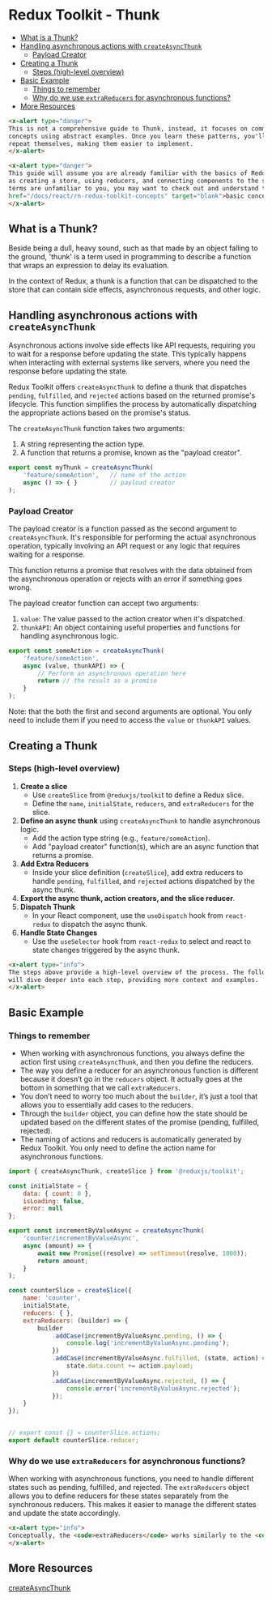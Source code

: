 # Redux Toolkit - Thunk

- [What is a Thunk?](#what-is-a-thunk)
- [Handling asynchronous actions with `createAsyncThunk`](#handling-asynchronous-actions-with-createasyncthunk)
  - [Payload Creator](#payload-creator)
- [Creating a Thunk](#creating-a-thunk)
  - [Steps (high-level overview)](#steps-high-level-overview)
- [Basic Example](#basic-example)
  - [Things to remember](#things-to-remember)
  - [Why do we use `extraReducers` for asynchronous functions?](#why-do-we-use-extrareducers-for-asynchronous-functions)
- [More Resources](#more-resources)

```html +parse
<x-alert type="danger">
This is not a comprehensive guide to Thunk, instead, it focuses on common patterns and
concepts using abstract examples. Once you learn these patterns, you'll notice how they
repeat themselves, making them easier to implement.
</x-alert>
```

```html +parse
<x-alert type="danger">
This guide will assume you are already familiar with the basics of Redux Toolkit such
as creating a store, using reducers, and connecting components to the store. If these
terms are unfamiliar to you, you may want to check out and understand the <a
href="/docs/react/rn-redux-toolkit-concepts" target="blank">basic concepts</a> first.
</x-alert>
```

## What is a Thunk?

Beside being a dull, heavy sound, such as that made by an object falling to the ground,
'thunk' is a term used in programming to describe a function that wraps an expression to
delay its evaluation.

In the context of Redux, a thunk is a function that can be dispatched to the store that
can contain side effects, asynchronous requests, and other logic.

## Handling asynchronous actions with `createAsyncThunk`

Asynchronous actions involve side effects like API requests, requiring you to wait for a
response before updating the state. This typically happens when interacting with
external systems like servers, where you need the response before updating the state.

Redux Toolkit offers `createAsyncThunk` to define a thunk that dispatches `pending`,
`fulfilled`, and `rejected` actions based on the returned promise's lifecycle. This
function simplifies the process by automatically dispatching the appropriate actions
based on the promise's status.

The `createAsyncThunk` function takes two arguments:

1. A string representing the action type.
2. A function that returns a promise, known as the "payload creator".

```js
export const myThunk = createAsyncThunk(
    'feature/someAction',   // name of the action
    async () => { }         // payload creator
);
```

### Payload Creator

The payload creator is a function passed as the second argument to `createAsyncThunk`.
It's responsible for performing the actual asynchronous operation, typically involving
an API request or any logic that requires waiting for a response.

This function returns a promise that resolves with the data obtained from the
asynchronous operation or rejects with an error if something goes wrong.

The payload creator function can accept two arguments:

1. `value`: The value passed to the action creator when it's dispatched.
2. `thunkAPI`: An object containing useful properties and functions for handling
   asynchronous logic.
   
```js
export const someAction = createAsyncThunk(
    'feature/someAction',
    async (value, thunkAPI) => {
        // Perform an asynchronous operation here
        return // the result as a promise
    }
);
```

Note: that the both the first and second arguments are optional. You only need to include
them if you need to access the `value` or `thunkAPI` values.

## Creating a Thunk

### Steps (high-level overview)

1. **Create a slice** 
   - Use `createSlice` from `@reduxjs/toolki`t to define a Redux slice.
   - Define the `name`, `initialState`, `reducers`, and `extraReducers` for the slice.
2. **Define an async thunk** using `createAsyncThunk` to handle asynchronous logic.
   - Add the action type string (e.g., `feature/someAction`).
   - Add "payload creator" function(s), which are an async function that returns a promise.
3. **Add Extra Reducers**
   - Inside your slice definition (`createSlice`), add extra reducers to handle
     `pending`, `fulfilled`, and `rejected` actions dispatched by the async thunk.
4. **Export the async thunk, action creators, and the slice reducer**.
5. **Dispatch Thunk**
   - In your React component, use the `useDispatch` hook from `react-redux` to dispatch
     the async thunk.
6. **Handle State Changes**
    - Use the `useSelector` hook from `react-redux` to select and react to state changes
      triggered by the async thunk.

```html +parse
<x-alert type="info">
The steps above provide a high-level overview of the process. The following sections
will dive deeper into each step, providing more context and examples.
</x-alert>
```

## Basic Example

### Things to remember 

- When working with asynchronous functions, you always define the action first using
  `createAsyncThunk`, and then you define the reducers.
- The way you define a reducer for an asynchronous function is different because it
  doesn’t go in the `reducers` object. It actually goes at the bottom in something that
  we call `extraReducers`.
- You don’t need to worry too much about the `builder`, it’s just a tool that allows you
  to essentially add cases to the reducers.
- Through the `builder` object, you can define how the state should be updated based on
  the different states of the promise (pending, fulfilled, rejected).
- The naming of actions and reducers is automatically generated by Redux Toolkit. You
  only need to define the action name for asynchronous functions.

```js
import { createAsyncThunk, createSlice } from '@reduxjs/toolkit';

const initialState = {
    data: { count: 0 },
    isLoading: false,
    error: null
};

export const incrementByValueAsync = createAsyncThunk(
    'counter/incrementByValueAsync',
    async (amount) => {
        await new Promise((resolve) => setTimeout(resolve, 1000));
        return amount;
    }
);

const counterSlice = createSlice({
    name: 'counter',
    initialState,
    reducers: { },
    extraReducers: (builder) => {
        builder
            .addCase(incrementByValueAsync.pending, () => {
                console.log('incrementByValueAsync.pending');
            })
            .addCase(incrementByValueAsync.fulfilled, (state, action) => {
                state.data.count += action.payload;
            })
            .addCase(incrementByValueAsync.rejected, () => {
                console.error('incrementByValueAsync.rejected');
            });
    }
});


// export const {} = counterSlice.actions;
export default counterSlice.reducer;
```

### <question>Why do we use `extraReducers` for asynchronous functions?</question>

<answer>When working with asynchronous functions, you need to handle different states
such as pending, fulfilled, and rejected. The `extraReducers` object allows you to
define reducers for these states separately from the synchronous reducers. This makes it
easier to manage the different states and update the state accordingly.</answer>

```html +parse
<x-alert type="info">
Conceptually, the <code>extraReducers</code> works similarly to the <code>reducers</code> object. However it handles asynchronous actions using the <code>builder</code> object.
</x-alert>
```




## More Resources

<a href="https://redux-toolkit.js.org/api/createAsyncThunk" target="blank">createAsyncThunk</a>

